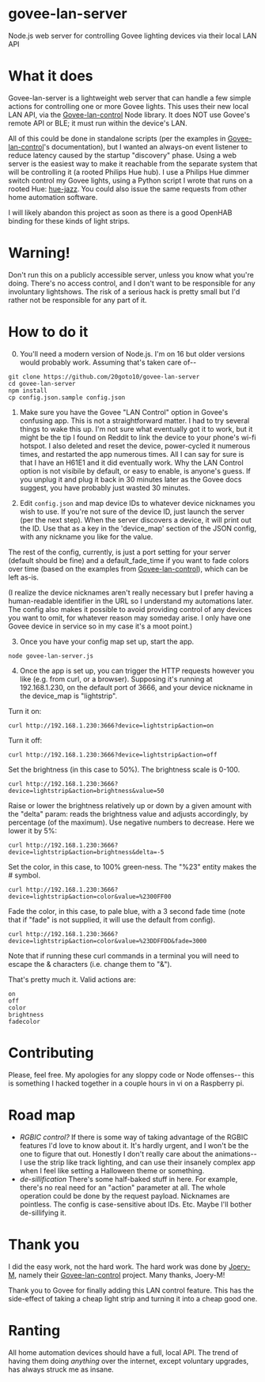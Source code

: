 # govee-lan-server
Node.js web server for controlling Govee lighting devices via their local LAN API   

# What it does
Govee-lan-server is a lightweight web server that can handle a few simple actions for controlling one or more Govee lights. This uses their new local LAN API, via the [Govee-lan-control](https://github.com/Joery-M/Govee-LAN-Control) Node library. It does NOT use Govee's remote API or BLE; it must run within the device's LAN.

All of this could be done in standalone scripts (per the examples in [Govee-lan-control](https://github.com/Joery-M/Govee-LAN-Control)'s documentation), but I wanted an always-on event listener to reduce latency caused by the startup "discovery" phase. Using a web server is the easiest way to make it reachable from the separate system that will be controlling it (a rooted Philips Hue hub). I use a Philips Hue dimmer switch control my Govee lights, using a Python script I wrote that runs on a rooted Hue: [hue-jazz](https://github.com/20goto10/hue-jazz/). You could also issue the same requests from other home automation software. 

I will likely abandon this project as soon as there is a good OpenHAB binding for these kinds of light strips.

# Warning!
Don't run this on a publicly accessible server, unless you know what you're doing. There's no access control, and I don't want to be responsible for any involuntary lightshows. The risk of a serious hack is pretty small but I'd rather not be responsible for any part of it.

# How to do it

0. You'll need a modern version of Node.js. I'm on 16 but older versions would probably work. Assuming that's taken care of--
```
git clone https://github.com/20goto10/govee-lan-server
cd govee-lan-server
npm install
cp config.json.sample config.json
```


1. Make sure you have the Govee "LAN Control" option in Govee's confusing app. This is not a straightforward matter. I had to try several things to wake this up. I'm not sure what eventually got it to work, but it might be the tip I found on Reddit to link the device to your phone's wi-fi hotspot. I also deleted and reset the device, power-cycled it numerous times, and restarted the app numerous times. All I can say for sure is that I have an H61E1 and it did eventually work. Why the LAN Control option is not visibile by default, or easy to enable, is anyone's guess. If you unplug it and plug it back in 30 minutes later as the Govee docs suggest, you have probably just wasted 30 minutes.

2. Edit `config.json` and map device IDs to whatever device nicknames you wish to use. If you're not sure of the device ID, just launch the server (per the next step). When the server discovers a device, it will print out the ID. Use that as a key in the 'device_map' section of the JSON config, with any nickname you like for the value. 

The rest of the config, currently, is just a port setting for your server (default should be fine) and a default_fade_time if you want to fade colors over time (based on the examples from [Govee-lan-control](https://github.com/Joery-M/Govee-LAN-Control)), which can be left as-is. 

(I realize the device nicknames aren't really necessary but I prefer having a human-readable identifier in the URL so I understand my automations later. The config also makes it possible to avoid providing control of any devices you want to omit, for whatever reason may someday arise. I only have one Govee device in service so in my case it's a moot point.)

3. Once you have your config map set up, start the app.
```
node govee-lan-server.js
````


4. Once the app is set up, you can trigger the HTTP requests however you like (e.g. from curl, or a browser). Supposing it's running at 192.168.1.230, on the default port of 3666, and your device nickname in the device_map is "lightstrip".

Turn it on:

`curl http://192.168.1.230:3666?device=lightstrip&action=on`

Turn it off:

`curl http://192.168.1.230:3666?device=lightstrip&action=off`

Set the brightness (in this case to 50%). The brightness scale is 0-100.

`curl http://192.168.1.230:3666?device=lightstrip&action=brightness&value=50`

Raise or lower the brightness relatively up or down by a given amount with the "delta" param: reads the brightness value and adjusts accordingly, by percentage (of the maximum). Use negative numbers to decrease. Here we lower it by 5%:

`curl http://192.168.1.230:3666?device=lightstrip&action=brightness&delta=-5`

Set the color, in this case, to 100% green-ness. The "%23" entity makes the # symbol.

`curl http://192.168.1.230:3666?device=lightstrip&action=color&value=%2300FF00`

Fade the color, in this case, to pale blue, with a 3 second fade time (note that if "fade" is not supplied, it will use the default from config).

`curl http://192.168.1.230:3666?device=lightstrip&action=color&value=%23DDFFDD&fade=3000`

Note that if running these curl commands in a terminal you will need to escape the & characters (i.e. change them to "\&").

That's pretty much it.  Valid actions are:
```
on
off
color
brightness
fadecolor
```


# Contributing
Please, feel free. My apologies for any sloppy code or Node offenses-- this is something I hacked together in a couple hours in vi on a Raspberry pi.

# Road map

- *RGBIC control?*
If there is some way of taking advantage of the RGBIC features I'd love to know about it. It's hardly urgent, and I won't be the one to figure that out. Honestly I don't really care about the animations-- I use the strip like track lighting, and can use their insanely complex app when I feel like setting a Halloween theme or something.
- *de-sillification*
There's some half-baked stuff in here. For example, there's no real need for an "action" parameter at all. The whole operation could be done by the request payload. Nicknames are pointless. The config is case-sensitive about IDs. Etc. Maybe I'll bother de-sillifying it.

# Thank you
I did the easy work, not the hard work. The hard work was done by [Joery-M](https://github.com/Joery-M), namely their [Govee-lan-control](https://github.com/Joery-M/Govee-LAN-Control) project. Many thanks, Joery-M!

Thank you to Govee for finally adding this LAN control feature. This has the side-effect of taking a cheap light strip and turning it into a cheap good one.

# Ranting
All home automation devices should have a full, local API. The trend of having them doing *anything* over the internet, except voluntary upgrades, has always struck me as insane. 

